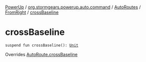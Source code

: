 [PowerUp](../../../index.md) / [org.stormgears.powerup.auto.command](../../index.md) / [AutoRoutes](../index.md) / [FromRight](index.md) / [crossBaseline](./cross-baseline.md)

# crossBaseline

`suspend fun crossBaseline(): `[`Unit`](https://kotlinlang.org/api/latest/jvm/stdlib/kotlin/-unit/index.html)

Overrides [AutoRoute.crossBaseline](../../-auto-route/cross-baseline.md)

